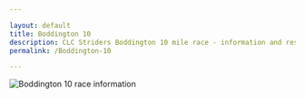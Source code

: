 ```yaml
---

layout: default
title: Boddington 10
description: CLC Striders Boddington 10 mile race - information and results page
permalink: /Boddington-10

---
```


![Boddington 10 race information](/pages/boddington-10 "Boddington 10")
